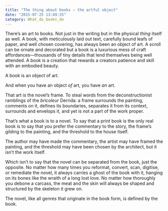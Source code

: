 ```yaml
---
title: "The thing about books – the artful object"
date: "2015-07-25 13:49:35"
category: What_do_books_do
---
```


There’s an art to books. Not just in the writing but in the physical
*thing* itself as well. A book, with meticulously laid out text,
carefully bound leafs of paper, and well chosen covering, has always
been an object of art. A scroll can be ornate and decorated but a book
is a luxurious mess of craft affordances—thousands of tiny details that
lend themselves being well attended. A book is a creation that rewards a
creators patience and skill with an embodied beauty.

A book is an object of art.

And when you have an object *of* art, you have *an* art.

That art is the novel’s frame. To steal words from the deconstructionist
ramblings of the *bricoleur* Derrida: a frame surrounds the painting,
comments on it, defines its boundaries, separates it from its context,
surrounds and envelops it, and yet is not a part of the work proper.

That’s what a book is to a novel. To say that a print book is the only
real book is to say that you prefer the commentary to the story, the
frame’s gilding to the painting, and the threshold to the house itself.

The author may have made the commentary, the artist may have framed the
painting, and the threshold may have been chosen by the architect, but
it isn’t the work itself.

Which isn’t to say that the novel can be separated from the book, just
the opposite. No matter how many times you reformat, convert, scan,
digitise, or remediate the novel, it always carries a ghost of the book
with it, hanging on its bones like the wraith of a long lost love. No
matter how thoroughly you debone a carcass, the meat and the skin will
always be shaped and structured by the skeleton it grew on.

The novel, like all genres that originate in the book form, is defined
by the book.
